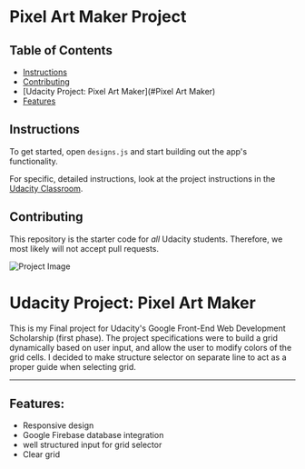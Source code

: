 # Pixel Art Maker Project

## Table of Contents

* [Instructions](#instructions)
* [Contributing](#contributing)
* [Udacity Project: Pixel Art Maker](#Pixel Art Maker)
* [Features](#Features)

## Instructions

To get started, open `designs.js` and start building out the app's functionality.

For specific, detailed instructions, look at the project instructions in the [Udacity Classroom](https://classroom.udacity.com/me).

## Contributing

This repository is the starter code for _all_ Udacity students. Therefore, we most likely will not accept pull requests.


<img src="http://https://drive.google.com/file/d/1KOBXCS0lufdeTGUwfFlNVentNWOfOhSo/view?usp=sharing" alt="Project Image">

# Udacity Project: Pixel Art Maker

This is my Final project for Udacity's Google Front-End Web Development Scholarship (first phase). The project specifications were to build a grid dynamically based on user input, and allow the user to modify colors of the grid cells. I decided to make structure selector on separate line to act as a proper guide when selecting grid.

---

## Features:
- Responsive design
- Google Firebase database integration
- well structured input for grid selector
- Clear grid